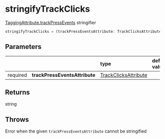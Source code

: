 # stringifyTrackClicks

[TaggingAttribute.trackPressEvents](/tracking/api-reference/definitions/TaggingAttribute.md#taggingattributetrackclicks) stringifier

```typescript
stringifyTrackClicks = (trackPressEventsAttribute: TrackClicksAttribute) => string
```  

## Parameters
|          |                          | type                                                                                | default value
| :-:      | :--                      | :--                                                                                 | :--           
| required | **trackPressEventsAttribute** | [TrackClicksAttribute](/tracking/api-reference/definitions/TrackClicksAttribute.md) |

## Returns
string

## Throws
Error when the given `trackPressEventsAttribute` cannot be stringified
